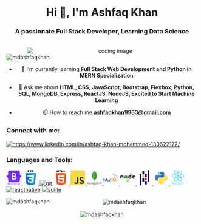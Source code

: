 <div align="center">
<h1 align="center">Hi 👋, I'm Ashfaq Khan</h1>
<h3 align="center">A passionate Full Stack Developer, Learning Data Science</h3>
<!-- <img align="right" alt="coding image" width="450px" src="https://github.com/MDAshfaqkhan/MDAshfaqkhan/assets/94469250/d26d95a7-932d-41f1-825e-cd2a1a08fd01.gif"> -->
<!-- <img alt="Coding" width="750" src="https://camo.githubusercontent.com/56362def1bbc81d47e30e00d1f680d6698e05f1175c47957ef4a058ff3a840d5/68747470733a2f2f6c66736f6c7574696f6e732e6e65742f77702d636f6e74656e742f75706c6f6164732f323032312f31322f46756c6c2d537461636b2d446576656c6f706d656e742d46656174757265642d496d6167652d4c6576656c466976652d536f6c7574696f6e732e676966"></div> -->
</br>
<!-- <img align="right" alt="Coding" width="500" src="https://miro.medium.com/v2/resize:fit:800/1*eg4zTacGA7wQfxNJ7BgOCw.jpeg"> -->
<img align="right" alt="coding image" width="450px" src="https://github.com/MDAshfaqkhan/MDAshfaqkhan/assets/94469250/d26d95a7-932d-41f1-825e-cd2a1a08fd01.gif">
 

<p align="left"> <img src="https://komarev.com/ghpvc/?username=mdashfaqkhan&label=Profile%20views&color=0e75b6&style=flat" alt="mdashfaqkhan" /> </p>

- 🌱 I’m currently learning **Full Stack Web Development and Python in MERN Specialization**


- 💬 Ask me about **HTML, CSS, JavaScript, Bootstrap, Flexbox, Python, SQL, MongoDB, Express, ReactJS, NodeJS, Excited to Start Machine Learning**

- 📫 How to reach me **ashfaqkhan9963@gmail.com**

<h3 align="left">Connect with me:</h3>
<p align="left">
<a href="https://linkedin.com/in/https://www.linkedin.com/in/ashfaq-khan-mohammed-130622172/" target="blank"><img align="center" src="https://raw.githubusercontent.com/rahuldkjain/github-profile-readme-generator/master/src/images/icons/Social/linked-in-alt.svg" alt="https://www.linkedin.com/in/ashfaq-khan-mohammed-130622172/" height="30" width="40" /></a>
</p>

<h3 align="left">Languages and Tools:</h3>
<p align="left"> <a href="https://getbootstrap.com" target="_blank" rel="noreferrer"> <img src="https://raw.githubusercontent.com/devicons/devicon/master/icons/bootstrap/bootstrap-plain-wordmark.svg" alt="bootstrap" width="40" height="40"/> </a> <a href="https://www.w3schools.com/css/" target="_blank" rel="noreferrer"> <img src="https://raw.githubusercontent.com/devicons/devicon/master/icons/css3/css3-original-wordmark.svg" alt="css3" width="40" height="40"/> </a> <a href="https://git-scm.com/" target="_blank" rel="noreferrer"> <img src="https://www.vectorlogo.zone/logos/git-scm/git-scm-icon.svg" alt="git" width="40" height="40"/> </a> <a href="https://www.w3.org/html/" target="_blank" rel="noreferrer"> <img src="https://raw.githubusercontent.com/devicons/devicon/master/icons/html5/html5-original-wordmark.svg" alt="html5" width="40" height="40"/> </a> <a href="https://developer.mozilla.org/en-US/docs/Web/JavaScript" target="_blank" rel="noreferrer"> <img src="https://raw.githubusercontent.com/devicons/devicon/master/icons/javascript/javascript-original.svg" alt="javascript" width="40" height="40"/> </a> <a href="https://www.mongodb.com/" target="_blank" rel="noreferrer"> <img src="https://raw.githubusercontent.com/devicons/devicon/master/icons/mongodb/mongodb-original-wordmark.svg" alt="mongodb" width="40" height="40"/> </a> <a href="https://www.mysql.com/" target="_blank" rel="noreferrer"> <img src="https://raw.githubusercontent.com/devicons/devicon/master/icons/mysql/mysql-original-wordmark.svg" alt="mysql" width="40" height="40"/> </a> <a href="https://nodejs.org" target="_blank" rel="noreferrer"> <img src="https://raw.githubusercontent.com/devicons/devicon/master/icons/nodejs/nodejs-original-wordmark.svg" alt="nodejs" width="40" height="40"/> </a> <a href="https://pandas.pydata.org/" target="_blank" rel="noreferrer"> <img src="https://raw.githubusercontent.com/devicons/devicon/2ae2a900d2f041da66e950e4d48052658d850630/icons/pandas/pandas-original.svg" alt="pandas" width="40" height="40"/> </a> <a href="https://www.python.org" target="_blank" rel="noreferrer"> <img src="https://raw.githubusercontent.com/devicons/devicon/master/icons/python/python-original.svg" alt="python" width="40" height="40"/> </a> <a href="https://reactjs.org/" target="_blank" rel="noreferrer"> <img src="https://raw.githubusercontent.com/devicons/devicon/master/icons/react/react-original-wordmark.svg" alt="react" width="40" height="40"/> </a> <a href="https://reactnative.dev/" target="_blank" rel="noreferrer"> <img src="https://reactnative.dev/img/header_logo.svg" alt="reactnative" width="40" height="40"/> </a> <a href="https://www.sqlite.org/" target="_blank" rel="noreferrer"> <img src="https://www.vectorlogo.zone/logos/sqlite/sqlite-icon.svg" alt="sqlite" width="40" height="40"/> </a> </p>

<p><img align="left" src="https://github-readme-stats.vercel.app/api/top-langs?username=mdashfaqkhan&show_icons=true&locale=en&layout=compact" alt="mdashfaqkhan" /></p>

<p>&nbsp;<img align="center" src="https://github-readme-stats.vercel.app/api?username=mdashfaqkhan&show_icons=true&locale=en" alt="mdashfaqkhan" /></p>

<p><img align="center" src="https://github-readme-streak-stats.herokuapp.com/?user=mdashfaqkhan&" alt="mdashfaqkhan" /></p>
